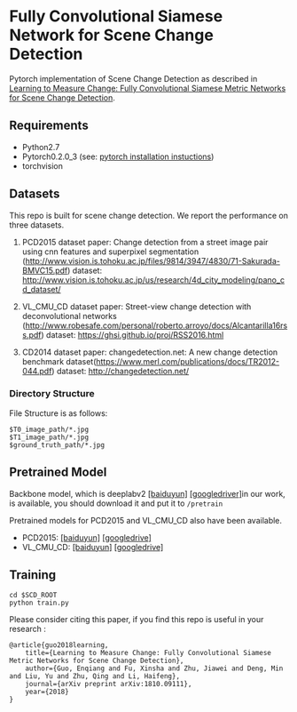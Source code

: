 # Fully Convolutional Siamese Network for Scene Change Detection

Pytorch implementation of Scene Change Detection as described in [Learning to Measure Change: Fully Convolutional Siamese Metric Networks for Scene Change Detection](https://arxiv.org/pdf/1810.09111.pdf). 

## Requirements

- Python2.7
- Pytorch0.2.0_3 (see: [pytorch installation instuctions](http://pytorch.org/))
- torchvision

## Datasets
This repo is built for scene change detection. We report the performance on three datasets.

1. PCD2015 dataset
paper: Change detection from a street image pair using cnn features and superpixel segmentation (http://www.vision.is.tohoku.ac.jp/files/9814/3947/4830/71-Sakurada-BMVC15.pdf)
dataset: http://www.vision.is.tohoku.ac.jp/us/research/4d_city_modeling/pano_cd_dataset/

2. VL_CMU_CD dataset
paper: Street-view change detection with deconvolutional networks
(http://www.robesafe.com/personal/roberto.arroyo/docs/Alcantarilla16rss.pdf)
dataset: https://ghsi.github.io/proj/RSS2016.html

3. CD2014 dataset
paper: changedetection.net: A new change detection benchmark dataset(https://www.merl.com/publications/docs/TR2012-044.pdf)
dataset: http://changedetection.net/

### Directory Structure
 
File Structure is as follows:

```
$T0_image_path/*.jpg
$T1_image_path/*.jpg
$ground_truth_path/*.jpg
```

## Pretrained Model
Backbone model, which is deeplabv2 [[baiduyun]](https://pan.baidu.com/s/1Ie8h1Lyzqn2g3GHcGxnppg) [[googledriver]](https://drive.google.com/file/d/1vma3tTX_ecKvInd91CWMEivbxhT5Xjfa/view?usp=sharing)in our work, is available, you should download it and put it to `/pretrain`

Pretrained models for PCD2015 and VL_CMU_CD also have been available.

- PCD2015: [[baiduyun]](https://pan.baidu.com/s/1kNNpRlQZJA45wOf0fJtaxw)
           [[googledrive]](https://drive.google.com/file/d/18evxU0Y4CMMe_xBtQu3kj3RAI91ZatE1/view?usp=sharing)
- VL_CMU_CD: [[baiduyun]](https://pan.baidu.com/s/1ZOo3pbJ1hQvx3dSMWXTs-w)
             [[googledrive]](https://drive.google.com/file/d/1z2lwbbxhAEvm8w0S55qebp7Q2DokkNG7/view?usp=sharing)

## Training
```shell
cd $SCD_ROOT
python train.py
```
Please consider citing this paper, if you find this repo is useful in your research   :

    @article{guo2018learning,
        title={Learning to Measure Change: Fully Convolutional Siamese Metric Networks for Scene Change Detection},
        author={Guo, Enqiang and Fu, Xinsha and Zhu, Jiawei and Deng, Min and Liu, Yu and Zhu, Qing and Li, Haifeng},
        journal={arXiv preprint arXiv:1810.09111},
        year={2018}
    }

